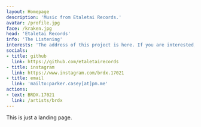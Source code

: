 ```yaml
---
layout: Homepage
description: 'Music from Etaletai Records.'
avatar: /profile.jpg
face: /kraken.jpg
head: 'Etaletai Records'
info: 'The Listening'
interests: 'The address of this project is here. If you are interested, please star. Thank you very much.'
socials:
- title: github
  link: https://github.com/etaletairecords
- title: instagram
  link: https://www.instagram.com/brdx.17021
- title: email
  link: 'mailto:parker.casey[at]pm.me'
actions:
- text: BRDX.17021
  link: /artists/brdx
---
```


This is just a landing page.
